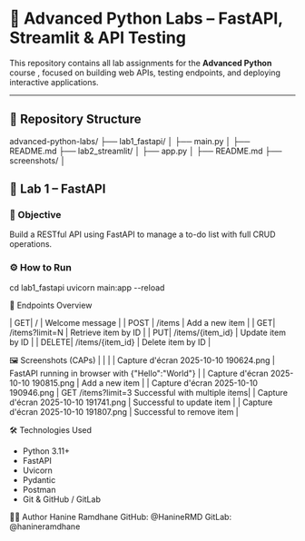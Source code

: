 # 🧠 Advanced Python Labs – FastAPI, Streamlit & API Testing

This repository contains all lab assignments for the **Advanced Python** course , focused on building web APIs, testing endpoints, and deploying interactive applications.

---

## 📁 Repository Structure
advanced-python-labs/ ├── lab1_fastapi/ │   ├── main.py │   ├── README.md ├── lab2_streamlit/ │   ├── app.py │   ├── README.md ├── screenshots/ │  
## 🚀 Lab 1 – FastAPI

### 🎯 Objective
Build a RESTful API using FastAPI to manage a to-do list with full CRUD operations.

### ⚙️ How to Run
cd lab1_fastapi
uvicorn main:app --reload

📌 Endpoints Overview

|  GET| / | Welcome message | 
|  POST | /items | Add a new item | 
|  GET| /items?limit=N | Retrieve item by ID | 
|  PUT| /items/{item_id} | Update item by ID | 
|  DELETE| /items/{item_id} | Delete item by ID | 



🖼️ Screenshots (CAPs)
|  |  | 
| Capture d'écran 2025-10-10 190624.png | FastAPI running in browser with {"Hello":"World"} | 
| Capture d'écran 2025-10-10 190815.png | Add a new item | 
| Capture d'écran 2025-10-10 190946.png | GET /items?limit=3 Successful with multiple items| 
| Capture d'écran 2025-10-10 191741.png | Successful to update item | 
| Capture d'écran 2025-10-10 191807.png | Successful to remove item | 


🛠️ Technologies Used
- Python 3.11+
- FastAPI
- Uvicorn
- Pydantic
- Postman
- Git & GitHub / GitLab

👩‍💻 Author
Hanine Ramdhane
GitHub: @HanineRMD
GitLab: @hanineramdhane


